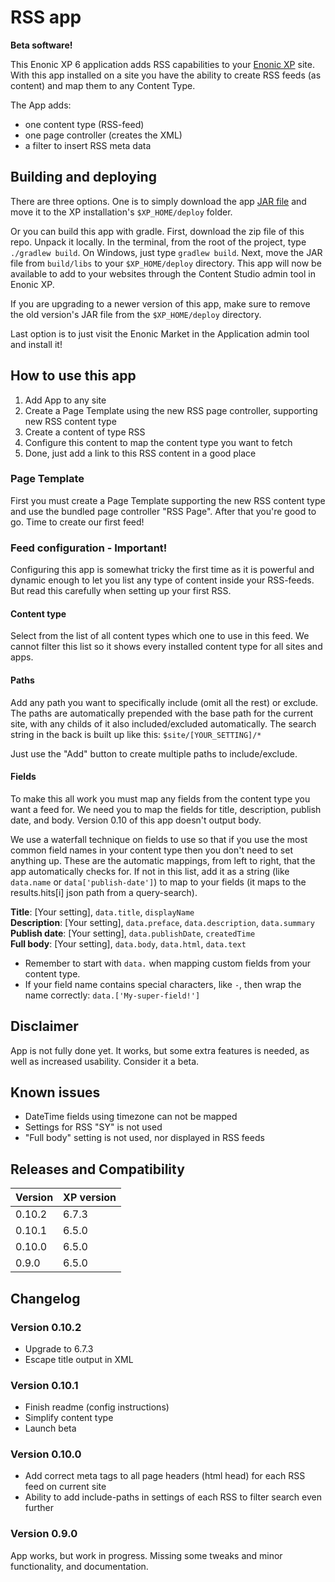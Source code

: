 # RSS app

**Beta software!**

This Enonic XP 6 application adds RSS capabilities to your [Enonic XP](https://github.com/enonic/xp) site. With this app installed on a site you have the ability to create RSS feeds (as content) and map them to any Content Type.

The App adds:
* one content type (RSS-feed)
* one page controller (creates the XML)
* a filter to insert RSS meta data

## Building and deploying

There are three options. One is to simply download the app [JAR file](http://repo.enonic.com/public/com/enonic/app/rss/0.10.1/rss-0.10.1.jar) and move it to the XP installation's `$XP_HOME/deploy` folder.

Or you can build this app with gradle. First, download the zip file of this repo. Unpack it locally. In the terminal, from the root of the project, type `./gradlew build`. On Windows, just type `gradlew build`. Next, move the JAR file from `build/libs` to your `$XP_HOME/deploy` directory. This app will now be available to add to your websites through the Content Studio admin tool in Enonic XP.

If you are upgrading to a newer version of this app, make sure to remove the old version's JAR file from the `$XP_HOME/deploy` directory.

Last option is to just visit the Enonic Market in the Application admin tool and install it!

## How to use this app

1. Add App to any site
2. Create a Page Template using the new RSS page controller, supporting new RSS content type
3. Create a content of type RSS
4. Configure this content to map the content type you want to fetch
5. Done, just add a link to this RSS content in a good place

### Page Template

First you must create a Page Template supporting the new RSS content type and use the bundled page controller "RSS Page". After that you're good to go. Time to create our first feed!

### Feed configuration - Important!

Configuring this app is somewhat tricky the first time as it is powerful and dynamic enough to let you list any type of content inside your RSS-feeds. But read this carefully when setting up your first RSS.

#### Content type

Select from the list of all content types which one to use in this feed. We cannot filter this list so it shows every installed content type for all sites and apps.

#### Paths

Add any path you want to specifically include (omit all the rest) or exclude. The paths are automatically prepended with the base path for the current site, with any childs of it also included/excluded automatically. The search string in the back is built up like this: `$site/[YOUR_SETTING]/*`

Just use the "Add" button to create multiple paths to include/exclude.

#### Fields

To make this all work you must map any fields from the content type you want a feed for. We need you to map the fields for title, description, publish date, and body. Version 0.10 of this app doesn't output body.

We use a waterfall technique on fields to use so that if you use the most common field names in your content type then you don't need to set anything up. These are the automatic mappings, from left to right, that the app automatically checks for. If not in this list, add it as a string (like `data.name` or `data['publish-date']`) to map to your fields (it maps to the results.hits[i] json path from a query-search).

**Title**: [Your setting], `data.title`, `displayName`  
**Description**: [Your setting], `data.preface`, `data.description`, `data.summary`  
**Publish date**: [Your setting], `data.publishDate`, `createdTime`  
**Full body**: [Your setting], `data.body`, `data.html`, `data.text`  

* Remember to start with `data.` when mapping custom fields from your content type.
* If your field name contains special characters, like `-`, then wrap the name correctly: `data.['My-super-field!']`

## Disclaimer

App is not fully done yet. It works, but some extra features is needed, as well as increased usability. Consider it a beta.

## Known issues

* DateTime fields using timezone can not be mapped
* Settings for RSS "SY" is not used
* "Full body" setting is not used, nor displayed in RSS feeds

## Releases and Compatibility

| Version        | XP version |
| ------------- | ------------- |
| 0.10.2 | 6.7.3 |
| 0.10.1 | 6.5.0 |
| 0.10.0 | 6.5.0 |
| 0.9.0 | 6.5.0 |

## Changelog

### Version 0.10.2

* Upgrade to 6.7.3
* Escape title output in XML

### Version 0.10.1

* Finish readme (config instructions)
* Simplify content type
* Launch beta

### Version 0.10.0

* Add correct meta tags to all page headers (html head) for each RSS feed on current site
* Ability to add include-paths in settings of each RSS to filter search even further

### Version 0.9.0

App works, but work in progress. Missing some tweaks and minor functionality, and documentation.
